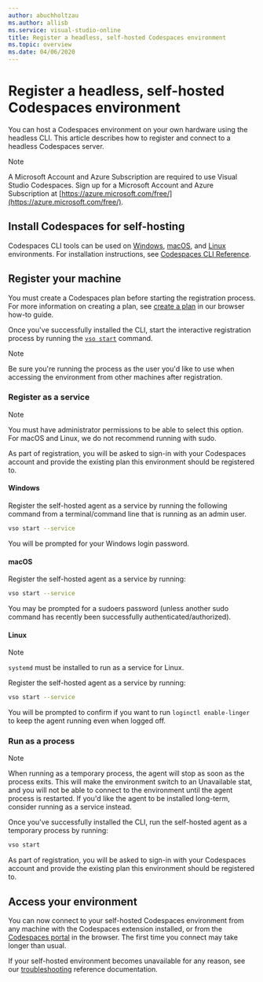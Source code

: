 ```yaml
---
author: abuchholtzau
ms.author: allisb
ms.service: visual-studio-online
title: Register a headless, self-hosted Codespaces environment
ms.topic: overview
ms.date: 04/06/2020
---
```


# Register a headless, self-hosted Codespaces environment

You can host a Codespaces environment on your own hardware using the headless CLI. This article describes how to register and connect to a headless Codespaces server.

> [!NOTE]
> A Microsoft Account and Azure Subscription are required to use Visual Studio Codespaces. Sign up for a Microsoft Account and Azure Subscription at [https://azure.microsoft.com/free/](https://azure.microsoft.com/free/).

## Install Codespaces for self-hosting

Codespaces CLI tools can be used on [Windows](~/reference/vsonline-cli.md#windows), [macOS](~/reference/vsonline-cli.md#macos), and [Linux](~/reference/vsonline-cli.md#linux) environments. For installation instructions, see [Codespaces CLI Reference](~/reference/vsonline-cli.md#installation).

## Register your machine

You must create a Codespaces plan before starting the registration process. For more information on creating a plan, see [create a plan](browser.md#create-a-plan) in our browser how-to guide.

Once you've successfully installed the CLI, start the interactive registration process by running the [`vso start`](~/reference/vsonline-cli.md#start-codespaces) command.

> [!NOTE]
> Be sure you're running the process as the user you'd like to use when accessing the environment from other machines after registration.

### Register as a service

> [!NOTE]
> You must have administrator permissions to be able to select this option. For macOS and Linux, we do not recommend running with sudo.

As part of registration, you will be asked to sign-in with your Codespaces account and provide the existing plan this environment should be registered to.

#### Windows

Register the self-hosted agent as a service by running the following command from a terminal/command line that is running as an admin user.

```bash
vso start --service
```

You will be prompted for your Windows login password.

#### macOS

Register the self-hosted agent as a service by running:

```bash
vso start --service
```

You may be prompted for a sudoers password (unless another sudo command has recently been successfully authenticated/authorized).

#### Linux

>[!NOTE]
> `systemd` must be installed to run as a service for Linux.

Register the self-hosted agent as a service by running:

```bash
vso start --service
```

You will be prompted to confirm if you want to run `loginctl enable-linger` to keep the agent running even when logged off.

### Run as a process

> [!NOTE]
> When running as a temporary process, the agent will stop as soon as the process exits. This will make the environment switch to an Unavailable stat,  and you will not be able to connect to the environment until the agent process is restarted. If you'd like the agent to be installed long-term, consider running as a service instead.

Once you've successfully installed the CLI, run the self-hosted agent as a temporary process by running:

```bash
vso start
```

As part of registration, you will be asked to sign-in with your Codespaces account and provide the existing plan this environment should be registered to.

## Access your environment

You can now connect to your self-hosted Codespaces environment from any machine with the Codespaces extension installed, or from the [Codespaces portal](https://online.visualstudio.com/environments) in the browser. The first time you connect may take longer than usual.

If your self-hosted environment becomes unavailable for any reason, see our [troubleshooting](~/resources/troubleshooting.md#self-hosted-environments) reference documentation.
